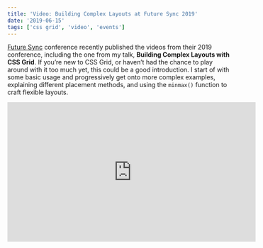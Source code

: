 ```yaml
---
title: 'Video: Building Complex Layouts at Future Sync 2019'
date: '2019-06-15'
tags: ['css grid', 'video', 'events']
---
```


[Future Sync](https://futuresync.co.uk/) conference recently published the videos from their 2019 conference, including the one from my talk, **Building Complex Layouts with CSS Grid**. If you’re new to CSS Grid, or haven’t had the chance to play around with it too much yet, this could be a good introduction. I start of with some basic usage and progressively get onto more complex examples, explaining different placement methods, and using the `minmax()` function to craft flexible layouts.

<iframe width="560" height="315" src="https://www.youtube.com/embed/-mRaVN5wY3s" frameborder="0" allow="accelerometer; autoplay; encrypted-media; gyroscope; picture-in-picture" allowfullscreen></iframe>
